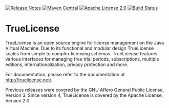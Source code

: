 [![Release Notes](https://img.shields.io/github/release/christian-schlichtherle/truelicense.svg)](https://github.com/christian-schlichtherle/truelicense/releases/latest)
[![Maven Central](https://img.shields.io/maven-central/v/global.namespace.truelicense/truelicense.svg)](http://search.maven.org/#search%7Cga%7C1%7Cg%3A%22global.namespace.truelicense%22) 
[![Apache License 2.0](https://img.shields.io/github/license/christian-schlichtherle/truelicense.svg)](https://www.apache.org/licenses/LICENSE-2.0)
[![Build Status](https://api.travis-ci.org/christian-schlichtherle/truelicense.svg)](https://travis-ci.org/christian-schlichtherle/truelicense)

# TrueLicense 

TrueLicense is an open source engine for license management on the Java Virtual Machine.
Due to its functional and modular design TrueLicense scales from simple to complex licensing schemas.
TrueLicense features various interfaces for managing free trial periods, subscriptions, multiple editions,
internationalization, privacy protection and more.

For documentation, please refer to the documentation at http://truelicense.net/.

Previous releases were covered by the GNU Affero General Public License, Version 3.
Since version 4, TrueLicense is covered by the Apache License, Version 2.0.
